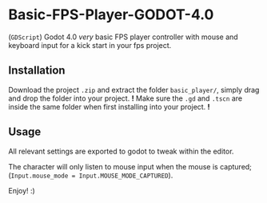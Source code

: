 # Basic-FPS-Player-GODOT-4.0
(`GDScript`) Godot 4.0 *very* basic FPS player controller with mouse and keyboard input for a kick start in your fps project.

## Installation
Download the project `.zip` and extract the folder `basic_player/`, simply drag and drop the folder into your project.
**!** Make sure the `.gd` and `.tscn` are inside the same folder when first installing into your project. **!**

## Usage
All relevant settings are exported to godot to tweak within the editor.

The character will only listen to mouse input when the mouse is captured; 
(`Input.mouse_mode = Input.MOUSE_MODE_CAPTURED`).

Enjoy! :)